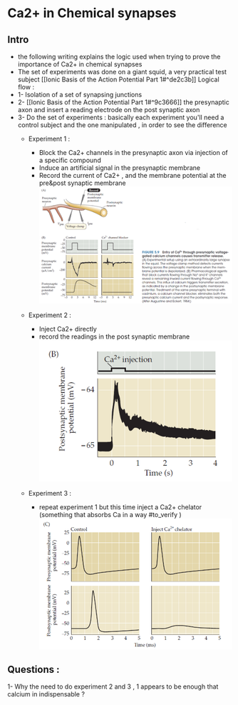 # Ca2+ in Chemical synapses
## Intro 
* the following writing explains the logic used when trying to prove the importance of Ca2+ in chemical synapses 
* The set of experiments was done on a giant squid, a very practical test subject [[Ionic Basis of the Action Potential Part 1#^de2c3b]]
Logical flow : 
* 1- Isolation of a  set of synapsing junctions 
* 2- [[Ionic Basis of the Action Potential Part 1#^9c3666]] the presynaptic axon and insert a reading electrode on the post synaptic axon
* 3- Do the set of experiments : basically each experiment you'll need a control subject and the one manipulated , in order to see the difference 
	* Experiment 1 : 
		* Block the Ca2+ channels in the presynaptic axon via injection of a specific compound 
		* Induce an artificial signal in the presynaptic membrane
		* Record the current of Ca2+ , and the membrane potential at the pre&post synaptic membrane 
			![Pasted image 20250802170140](./images/Pasted%20image%2020250802170140.png)

	* Experiment 2 : 
		* Inject Ca2+ directly 
		* record the readings in the post synaptic membrane 
			![Pasted image 20250802170344](./images/Pasted%20image%2020250802170344.png)

	* Experiment 3 :
		* repeat experiment 1 but this time inject a Ca2+ chelator (something that absorbs Ca in a way #to_verify )
			![Pasted image 20250802170324](./images/Pasted%20image%2020250802170324.png)

## Questions : 
1- Why the need to do experiment 2 and 3 , 1 appears to be enough that calcium in indispensable ?